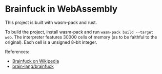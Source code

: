 # Brainfuck in WebAssembly

This project is built with wasm-pack and rust. 

To build the project, install wasm-pack and run `wasm-pack build --target web`.
The interpreter features 30000 cells of memory (as to be faithful to the original). Each cell is a unsigned 8-bit integer.

References:
- [Brainfuck on Wikipedia](https://en.wikipedia.org/wiki/Brainfuck)
- [brain-lang/brainfuck](https://github.com/brain-lang/brainfuck)
